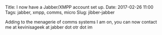 Title: I now have a Jabber/XMPP account set up.
Date: 2017-02-26 11:00
Tags: jabber, xmpp, comms, micro
Slug: jibber-jabber

Adding to the menagerie of comms systems I am on, you can now contact me at kevinisageek at jabber dot otr dot im